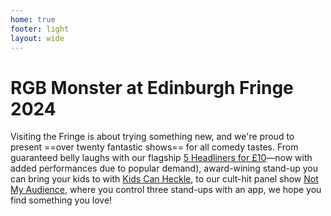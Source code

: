 ```yaml
---
home: true
footer: light
layout: wide
---
```


<h1 class="standalone">RGB Monster at Edinburgh Fringe 2024</h1>

Visiting the Fringe is about trying something new, and we're proud to present ==over twenty fantastic shows== for all comedy tastes. From guaranteed belly laughs with our flagship [5 Headliners for £10](https://rgb.monster/headliners)—now with added performances due to popular demand), award-wining stand-up you can bring your kids to with [Kids Can Heckle](https://rgb.monster/kids-can-heckle), to our cult-hit panel show [Not My Audience](https://rgb.monster/not-my-audience), where you control three stand-ups with an app, we hope you find something you love! 

<ShowTypesListing filter="Edinburgh August 2024" />
